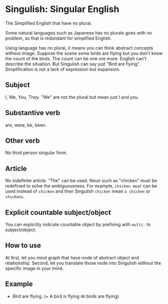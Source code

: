 Singulish: Singular English
====

The Simplified English that have no plural.

Some natural languages such as Japanese has no plurals goes with no problem,
so that is redundant for simplified English.

Using language has no plural, it means you can think abstract concepts without image.
Suppose the scene some birds are flying but you don't know the count of the birds. The count can be one ore more. English can't describe the situation.
But Singulish can say just "Bird are flying".
Simplification is not a lack of expression but expansion.

Subject
----
I, We, You, They.
"We" are not the plural but mean just I and you.

Substantive verb
----
are, were, be, been.

Other verb
----
No third person singular form.

Article
----
No indefinite article. "The" can be used.
Noun such as "chicken" must be redefined to solve the ambiguousness.
For example, `chicken meat` can be used instead of `chicken` and then Singulish `chicken` mean `a chicken` or `chickens`.

Explicit countable subject/object
----
You can explicitly indicate countable object by prefixing with `multi-` to subject/object.

How to use
----

At first, let you mind graph that have node of abstract object and relationship.
Second, let you translate those node into Singulish without the specific image in your mind.

Example
----

* Bird are flying. (= A bird is flying `OR` birds are flying)
